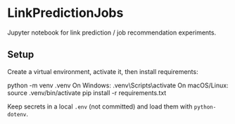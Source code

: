 # LinkPredictionJobs

Jupyter notebook for link prediction / job recommendation experiments.

## Setup
Create a virtual environment, activate it, then install requirements:

python -m venv .venv
On Windows: .venv\Scripts\activate
On macOS/Linux: source .venv/bin/activate
pip install -r requirements.txt

Keep secrets in a local `.env` (not committed) and load them with `python-dotenv`.
